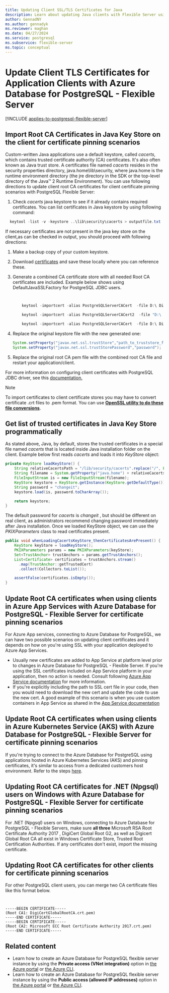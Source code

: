 ```yaml
---
title: Updating Client SSL/TLS Certificates for Java
description: Learn about updating Java clients with Flexible Server using SSL and TLS.
author: GennadNY
ms.author: gennadyk
ms.reviewer: maghan
ms.date: 04/27/2024
ms.service: postgresql
ms.subservice: flexible-server
ms.topic: conceptual
---
```


# Update Client TLS Certificates for Application Clients with Azure Database for PostgreSQL - Flexible Server

[!INCLUDE [applies-to-postgresql-flexible-server](../includes/applies-to-postgresql-flexible-server.md)]


## Import Root CA Certificates in Java Key Store on the client for certificate pinning scenarios

Custom-written Java applications  use a default keystore, called *cacerts*, which contains trusted certificate authority (CA) certificates. It's also often known as Java trust store. A certificates file named *cacerts* resides in the security properties directory, java.home\lib\security, where java.home is the runtime environment directory (the jre directory in the SDK or the top-level directory of the Java™ 2 Runtime Environment).
You can use following directions to update client root CA certificates for client certificate pinning scenarios with PostgreSQL Flexible Server:
1. Check *cacerts* java keystore to see if it already contains required certificates. You can list certificates in Java keystore by using following command:
  ```powershell
    keytool -list -v -keystore ..\lib\security\cacerts > outputfile.txt
  ```
If necessary certificates are not present in the java key store on the client,as can be checked in output, you should proceed with following directions:
   
1. Make a backup copy of your custom keystore.
2. Download [certificates](../flexible-server/concepts-networking-ssl-tls.md#downloading-root-ca-certificates-and-updating-application-clients-in-certificate-pinning-scenarios) and save these locally where you can reference these. 
3. Generate a combined CA certificate store with all needed Root CA certificates are included. Example below shows using DefaultJavaSSLFactory for PostgreSQL JDBC users.

     
     ```powershell
 
 
         keytool -importcert -alias PostgreSQLServerCACert  -file D:\ DigiCertGlobalRootG2.crt.pem   -keystore truststore -storepass password -noprompt

         keytool -importcert -alias PostgreSQLServerCACert2  -file "D:\ Microsoft ECC Root Certificate Authority 2017.crt.pem" -keystore truststore -storepass password  -noprompt

         keytool -importcert -alias PostgreSQLServerCACert  -file D:\ DigiCertGlobalRootCA.crt.pem   -keystore truststore -storepass password -noprompt
      ```
   

 5. Replace the original keystore file with the new generated one:
 
    ```java
    System.setProperty("javax.net.ssl.trustStore","path_to_truststore_file");
    System.setProperty("javax.net.ssl.trustStorePassword","password");
    ```
6. Replace the original root CA pem file with the combined root CA file and restart your application/client.

For more information on configuring client certificates with PostgreSQL JDBC driver, see this [documentation.](https://jdbc.postgresql.org/documentation/ssl/)

> [!NOTE]
> To import certificates to client certificate stores you may have to convert certificate .crt files to .pem format. You can use **[OpenSSL utility to do these file conversions](./concepts-networking-ssl-tls.md#downloading-root-ca-certificates-and-updating-application-clients-in-certificate-pinning-scenarios)**.

## Get list of trusted certificates in Java Key Store programmatically

As stated above, Java, by default, stores the trusted certificates in a special file named *cacerts* that is located inside  Java installation folder on the client.
Example below first reads *cacerts* and loads it into *KeyStore* object:
```java
private KeyStore loadKeyStore() {
    String relativeCacertsPath = "/lib/security/cacerts".replace("/", File.separator);
    String filename = System.getProperty("java.home") + relativeCacertsPath;
    FileInputStream is = new FileInputStream(filename);
    KeyStore keystore = KeyStore.getInstance(KeyStore.getDefaultType());
    String password = "changeit";
    keystore.load(is, password.toCharArray());

    return keystore;
}
```
The default password for *cacerts* is *changeit* , but should be different on real client, as administrators recommend changing password immediately after Java installation.
Once we loaded KeyStore object, we can use the *PKIXParameters* class to read certificates present. 
```java
public void whenLoadingCacertsKeyStore_thenCertificatesArePresent() {
    KeyStore keyStore = loadKeyStore();
    PKIXParameters params = new PKIXParameters(keyStore);
    Set<TrustAnchor> trustAnchors = params.getTrustAnchors();
    List<Certificate> certificates = trustAnchors.stream()
      .map(TrustAnchor::getTrustedCert)
      .collect(Collectors.toList());

    assertFalse(certificates.isEmpty());
}
```
## Update Root CA certificates when using clients in Azure App Services with Azure Database for PostgreSQL - Flexible Server for certificate pinning scenarios

For Azure App services, connecting to Azure Database for PostgreSQL, we can have two possible scenarios on updating client certificates and it depends on how on you're using SSL with your application deployed to Azure App Services.

* Usually new certificates are added to App Service at platform level prior to changes in Azure Database for PostgreSQL - Flexible Server. If you're using the SSL certificates included on App Service platform in your application, then no action is needed. Consult following [Azure App Service documentation](../../app-service/configure-ssl-certificate.md) for more information. 
* If you're explicitly including the path to SSL cert file in your code, then you would need to download the new cert and update the code to use the new cert. A good example of this scenario is when you use custom containers in App Service as shared in the [App Service documentation](../../app-service/tutorial-multi-container-app.md#configure-database-variables-in-wordpress)

 ## Update Root CA certificates when using clients in Azure Kubernetes Service (AKS) with Azure Database for PostgreSQL - Flexible Server for certificate pinning scenarios

If you're trying to connect to the Azure Database for PostgreSQL using applications hosted in  Azure Kubernetes Services (AKS) and pinning certificates, it's similar to access from a dedicated customers host environment. Refer to the steps [here](../../aks/ingress-tls.md).

## Updating Root CA certificates for .NET (Npgsql) users on Windows with Azure Database for PostgreSQL - Flexible Server for certificate pinning scenarios

For .NET (Npgsql) users on Windows, connecting to Azure Database for PostgreSQL - Flexible Servers,  make sure **all three** Microsoft RSA Root Certificate Authority 2017 ,  DigiCert Global Root G2, as well as Digicert Global Root CA all exist in Windows Certificate Store, Trusted Root Certification Authorities. If any certificates don't exist, import the missing certificate.



## Updating Root CA certificates for other clients for certificate pinning scenarios

For other PostgreSQL client users, you can merge two CA certificate files like this format below.

```azurecli


-----BEGIN CERTIFICATE-----
(Root CA1: DigiCertGlobalRootCA.crt.pem)
-----END CERTIFICATE-----
-----BEGIN CERTIFICATE-----
(Root CA2: Microsoft ECC Root Certificate Authority 2017.crt.pem)
-----END CERTIFICATE-----
```

## Related content

- Learn how to create an Azure Database for PostgreSQL flexible server instance by using the **Private access (VNet integration)** option in [the Azure portal](how-to-manage-virtual-network-portal.md) or [the Azure CLI](how-to-manage-virtual-network-cli.md).
- Learn how to create an Azure Database for PostgreSQL flexible server instance by using the **Public access (allowed IP addresses)** option in [the Azure portal](how-to-manage-firewall-portal.md) or [the Azure CLI](how-to-manage-firewall-cli.md).
